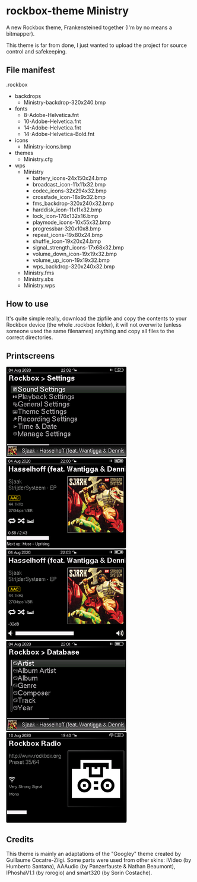 # rockbox-theme Ministry
A new Rockbox theme, Frankensteined together (I'm by no means a bitmapper).

This theme is far from done, I just wanted to upload the project for source control and safekeeping.

## File manifest
.rockbox
 - backdrops
	- Ministry-backdrop-320x240.bmp
 - fonts
	- 8-Adobe-Helvetica.fnt
	- 10-Adobe-Helvetica.fnt
	- 14-Adobe-Helvetica.fnt
	- 14-Adobe-Helvetica-Bold.fnt	
 - icons
	- Ministry-icons.bmp
 - themes
	- Ministry.cfg
 - wps
	- Ministry
		- battery_icons-24x150x24.bmp
		- broadcast_icon-11x11x32.bmp
		- codec_icons-32x294x32.bmp
		- crossfade_icon-18x9x32.bmp
		- fms_backdrop-320x240x32.bmp
		- harddisk_icon-11x11x32.bmp
		- lock_icon-176x132x16.bmp
		- playmode_icons-10x55x32.bmp
		- progressbar-320x10x8.bmp
		- repeat_icons-19x80x24.bmp
		- shuffle_icon-19x20x24.bmp
		- signal_strength_icons-17x68x32.bmp
		- volume_down_icon-19x19x32.bmp
		- volume_up_icon-19x19x32.bmp
		- wps_backdrop-320x240x32.bmp
	- Ministry.fms
	- Ministry.sbs
	- Ministry.wps

## How to use
It's quite simple really, download the zipfile and copy the contents to your Rockbox device (the whole .rockbox folder), it will not overwrite (unless someone used the same filenames) anything and copy all files to the correct directories.

## Printscreens
![Alt text](/images/menu.png?raw=true "menu")
![Alt text](/images/playback.png?raw=true "playback")
![Alt text](/images/volume.png?raw=true "volume")
![Alt text](/images/database.png?raw=true "database")
![Alt text](/images/radio.png?raw=true "radio")

## Credits

This theme is mainly an adaptations of the "Googley" theme created by Guillaume Cocatre-Zilgi. Some parts were used from other skins: iVideo (by Humberto Santana), AAAudio (by Panzerfauste & Nathan Beaumont), IPhoshaV1.1 (by rorogio) and smart320 (by Sorin Costache).

